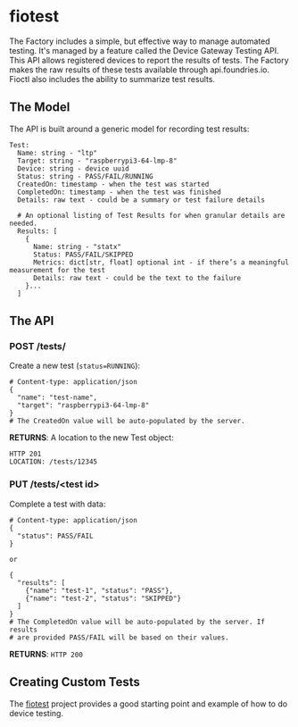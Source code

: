 # fiotest

The Factory includes a simple, but effective way to manage automated
testing. It's managed by a feature called the Device Gateway Testing
API. This API allows registered devices to report the results of tests.
The Factory makes the raw results of these tests available through
api.foundries.io. Fioctl also includes the ability to summarize test
results.

## The Model

The API is built around a generic model for recording test results:

    Test:
      Name: string - "ltp"
      Target: string - "raspberrypi3-64-lmp-8"
      Device: string - device uuid
      Status: string - PASS/FAIL/RUNNING
      CreatedOn: timestamp - when the test was started
      CompletedOn: timestamp - when the test was finished
      Details: raw text - could be a summary or test failure details

      # An optional listing of Test Results for when granular details are needed.
      Results: [
        {
          Name: string - "statx"
          Status: PASS/FAIL/SKIPPED
          Metrics: dict[str, float] optional int - if there’s a meaningful measurement for the test
          Details: raw text - could be the text to the failure
        }...
      ]

## The API

### POST /tests/

Create a new test (`status=RUNNING`):

    # Content-type: application/json
    {
      "name": "test-name",
      "target": "raspberrypi3-64-lmp-8"
    }
    # The CreatedOn value will be auto-populated by the server.

**RETURNS**: A location to the new Test object:

    HTTP 201
    LOCATION: /tests/12345

### PUT /tests/&lt;test id&gt;

Complete a test with data:

    # Content-type: application/json
    {
      "status": PASS/FAIL
    }

    or

    {
      "results": [
        {"name": "test-1", "status": "PASS"},
        {"name": "test-2", "status": "SKIPPED"}
      ]
    }
    # The CompletedOn value will be auto-populated by the server. If results
    # are provided PASS/FAIL will be based on their values.

**RETURNS**: `HTTP 200`

## Creating Custom Tests

The [fiotest](https://github.com/foundriesio/fiotest) project provides a
good starting point and example of how to do device testing.
